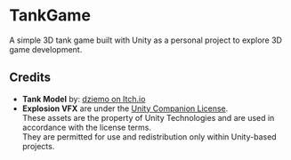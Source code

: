 # TankGame

A simple 3D tank game built with Unity as a personal project to explore 3D game development.

## Credits

- **Tank Model** by: [dziemo on Itch.io](https://dziemo.itch.io/)
- **Explosion VFX** are under the [Unity Companion License](https://unity.com/legal/licenses/unity-companion-license).  
  These assets are the property of Unity Technologies and are used in accordance with the license terms.  
  They are permitted for use and redistribution only within Unity-based projects.
